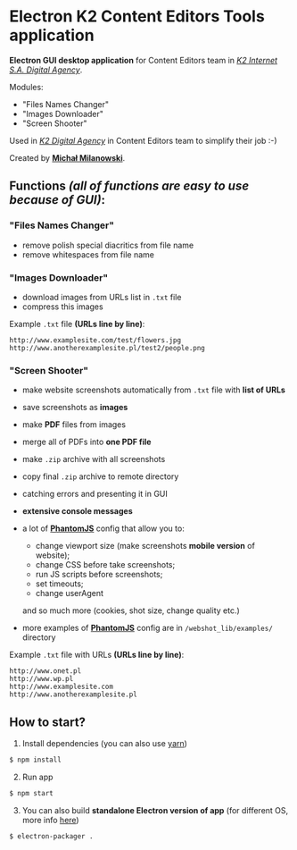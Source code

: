 # Electron K2 Content Editors Tools application

__Electron GUI desktop application__ for Content Editors team in _[K2 Internet S.A. Digital Agency](https://www.k2.pl/)_.

Modules:
* "Files Names Changer"
* "Images Downloader"
* "Screen Shooter"

Used in _[K2 Digital Agency](https://www.k2.pl/)_ in Content Editors team to simplify their job :-)

Created by __[Michał Milanowski](https://www.linkedin.com/in/michalmilanowski/)__.

## Functions _(all of functions are easy to use because of GUI)_:

### "Files Names Changer"
* remove polish special diacritics from file name
* remove whitespaces from file name

### "Images Downloader"
* download images from URLs list in ```.txt``` file
* compress this images

Example ```.txt``` file __(URLs line by line)__:
```
http://www.examplesite.com/test/flowers.jpg
http://www.anotherexamplesite.pl/test2/people.png
```

### "Screen Shooter"
* make website screenshots automatically from ```.txt``` file with __list of URLs__
* save screenshots as __images__
* make __PDF__ files from images
* merge all of PDFs into __one PDF file__
* make ```.zip``` archive with all screenshots
* copy final ```.zip``` archive to remote directory
* catching errors and presenting it in GUI
* __extensive console messages__
* a lot of __[PhantomJS](http://phantomjs.org/)__ config that allow you to:    
    - change viewport size (make screenshots __mobile version__ of website);    
    - change CSS before take screenshots;    
    - run JS scripts before screenshots;    
    - set timeouts;    
    - change userAgent    

    and so much more (cookies, shot size, change quality etc.)
* more examples of __[PhantomJS](http://phantomjs.org/)__ config are in ```/webshot_lib/examples/``` directory

Example ```.txt``` file with URLs __(URLs line by line)__:
```
http://www.onet.pl
http://www.wp.pl
http://www.examplesite.com
http://www.anotherexamplesite.pl
```

## How to start?

1. Install dependencies (you can also use [yarn](https://yarnpkg.com/lang/en/))
```bash
$ npm install
```

2. Run app
```bash
$ npm start
```

3. You can also build __standalone Electron version of app__ (for different OS, more info [here](https://github.com/electron-userland/electron-packager)) 
```bash
$ electron-packager .
```
